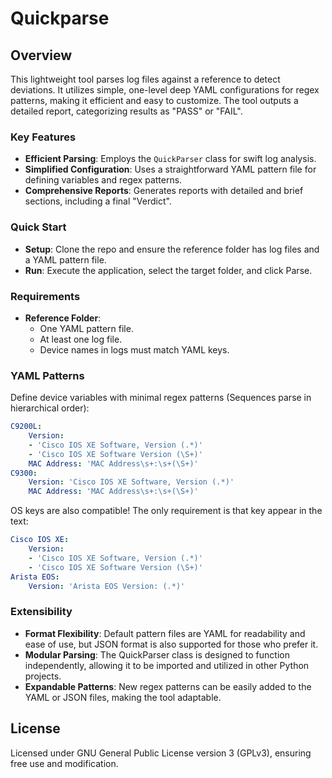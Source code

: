 # Quickparse

## Overview
This lightweight tool parses log files against a reference to detect deviations. It utilizes simple, one-level deep YAML configurations for regex patterns, making it efficient and easy to customize. The tool outputs a detailed report, categorizing results as "PASS" or "FAIL".

### Key Features
- **Efficient Parsing**: Employs the `QuickParser` class for swift log analysis.
- **Simplified Configuration**: Uses a straightforward YAML pattern file for defining variables and regex patterns.
- **Comprehensive Reports**: Generates reports with detailed and brief sections, including a final "Verdict".

### Quick Start
- **Setup**: Clone the repo and ensure the reference folder has log files and a YAML pattern file.
- **Run**: Execute the application, select the target folder, and click Parse.

### Requirements
- **Reference Folder**:
    - One YAML pattern file.
    - At least one log file.
    - Device names in logs must match YAML keys.

### YAML Patterns
Define device variables with minimal regex patterns (Sequences parse in hierarchical order):

```yaml
C9200L:
    Version:
    - 'Cisco IOS XE Software, Version (.*)'
    - 'Cisco IOS XE Software Version (\S+)'
    MAC Address: 'MAC Address\s+:\s+(\S+)'
C9300:
    Version: 'Cisco IOS XE Software, Version (.*)'
    MAC Address: 'MAC Address\s+:\s+(\S+)'
```

OS keys are also compatible! The only requirement is that key appear in the text:
```yaml
Cisco IOS XE:
    Version:
    - 'Cisco IOS XE Software, Version (.*)'
    - 'Cisco IOS XE Software Version (\S+)'
Arista EOS:
    Version: 'Arista EOS Version: (.*)'
```

### Extensibility
- **Format Flexibility**: Default pattern files are YAML for readability and ease of use, but JSON format is also supported for those who prefer it.
- **Modular Parsing**: The QuickParser class is designed to function independently, allowing it to be imported and utilized in other Python projects.
- **Expandable Patterns**: New regex patterns can be easily added to the YAML or JSON files, making the tool adaptable.

## License
Licensed under GNU General Public License version 3 (GPLv3), ensuring free use and modification.
